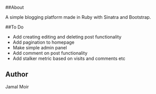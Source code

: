 ##About

A simple blogging platform made in Ruby with Sinatra and Bootstrap.

##To Do
* Add creating editing and deleting post functionality
* Add pagination to homepage
* Make simple admin panel
* Add comment on post functionality
* Add stalker metric based on visits and comments etc

## Author

Jamal Moir
